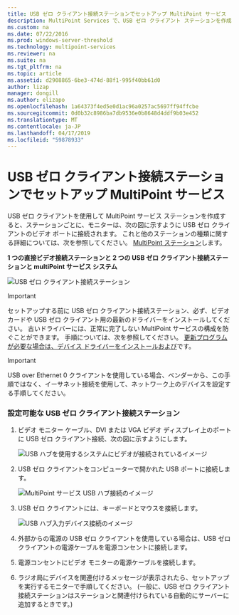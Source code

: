 ```yaml
---
title: USB ゼロ クライアント接続ステーションでセットアップ MultiPoint サービス
description: MultiPoint Services で、USB ゼロ クライアント ステーションを作成する方法について説明します
ms.custom: na
ms.date: 07/22/2016
ms.prod: windows-server-threshold
ms.technology: multipoint-services
ms.reviewer: na
ms.suite: na
ms.tgt_pltfrm: na
ms.topic: article
ms.assetid: d2908865-6be3-474d-88f1-995f40bb61d0
author: lizap
manager: dongill
ms.author: elizapo
ms.openlocfilehash: 1a64373f4ed5e0d1ac96a0257ac5697ff94ffcbe
ms.sourcegitcommit: 0d0b32c8986ba7db9536e0b8648d4ddf9b03e452
ms.translationtype: MT
ms.contentlocale: ja-JP
ms.lasthandoff: 04/17/2019
ms.locfileid: "59878933"
---
```

# <a name="set-up-a-usb-zero-client-connected-station-in-multipoint-services"></a>USB ゼロ クライアント接続ステーションでセットアップ MultiPoint サービス
USB ゼロ クライアントを使用して MultiPoint サービス ステーションを作成すると、ステーションごとに、モニターは、次の図に示すように USB ゼロ クライアントのビデオ ポートに接続されます。 これと他のステーションの種類に関する詳細については、次を参照してください。 [MultiPoint ステーション](MultiPoint-services-Stations.md)します。
  
**1 つの直接ビデオ接続ステーションと 2 つの USB ゼロ クライアント接続ステーションと multiPoint サービス システム**  
  
![USB ゼロ クライアント接続ステーション](./media/WMS11_diagram7.gif)  
  
> [!IMPORTANT]  
> セットアップする前に USB ゼロ クライアント接続ステーション、必ず、ビデオ カードや USB ゼロ クライアント用の最新のドライバーをインストールしてください。 古いドライバーには、正常に完了しない MultiPoint サービスの構成を防ぐことができます。 手順については、次を参照してください。 [更新プログラムが必要な場合は、デバイス ドライバーをインストールおよび](Update-and-install-device-drivers-if-needed.md)です。  
  
> [!IMPORTANT]  
> USB over Ethernet 0 クライアントを使用している場合、ベンダーから、この手順ではなく、イーサネット接続を使用して、ネットワーク上のデバイスを設定する手順してください。  
  
### <a name="to-set-up-a-usb-zero-client-connected-station"></a>設定可能な USB ゼロ クライアント接続ステーション  
  
1.  ビデオ モニター ケーブル、DVI または VGA ビデオ ディスプレイ上のポートに USB ゼロ クライアント接続、次の図に示すようにします。  
  
    ![USB ハブを使用するシステムにビデオが接続されているイメージ](./media/WMSVideoConnection.gif)  
  
2.  USB ゼロ クライアントをコンピューターで開かれた USB ポートに接続します。  
  
    ![MultiPoint サービス USB ハブ接続のイメージ](./media/WMSUSBHubConnection.gif)  
  
3.  USB ゼロ クライアントには、キーボードとマウスを接続します。  
  
    ![USB ハブ入力デバイス接続のイメージ](./media/WMSUSBDeviceConnection.gif)  
  
4.  外部からの電源の USB ゼロ クライアントを使用している場合は、USB ゼロ クライアントの電源ケーブルを電源コンセントに接続します。  
  
5.  電源コンセントにビデオ モニターの電源ケーブルを接続します。  
  
6.  ラジオ局にデバイスを関連付けるメッセージが表示されたら、セットアップを実行するモニターで手順してください。 (一般に、USB ゼロ クライアント接続ステーションはステーションと関連付けられている自動的にサーバーに追加するときです。)